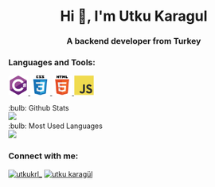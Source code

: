 <h1 align="center">Hi 👋, I'm Utku Karagul</h1>
<h3 align="center">A backend developer from Turkey</h3>



<h3 align="left">Languages and Tools:</h3>
<p align="left"> <a href="https://www.w3schools.com/cs/" target="_blank" rel="noreferrer"> <img src="https://raw.githubusercontent.com/devicons/devicon/master/icons/csharp/csharp-original.svg" alt="csharp" width="40" height="40"/> </a> <a href="https://www.w3schools.com/css/" target="_blank" rel="noreferrer"> <img src="https://raw.githubusercontent.com/devicons/devicon/master/icons/css3/css3-original-wordmark.svg" alt="css3" width="40" height="40"/> </a> <a href="https://www.w3.org/html/" target="_blank" rel="noreferrer"> <img src="https://raw.githubusercontent.com/devicons/devicon/master/icons/html5/html5-original-wordmark.svg" alt="html5" width="40" height="40"/> </a> <a href="https://developer.mozilla.org/en-US/docs/Web/JavaScript" target="_blank" rel="noreferrer"> <img src="https://raw.githubusercontent.com/devicons/devicon/master/icons/javascript/javascript-original.svg" alt="javascript" width="40" height="40"/> </a> </p>


  <summary>:bulb: Github Stats</summary>
  <img src="https://github-readme-stats.vercel.app/api?username=utkukrl&theme=github_dark" >
  
  <summary>:bulb: Most Used Languages</summary>
  <img src="https://github-readme-stats.vercel.app/api/top-langs/?username=utkukrl&layout=compact&theme=github_dark" >



<h3 align="left">Connect with me:</h3>
<p align="left">
<a href="https://twitter.com/utkukrl_" target="blank"><img align="center" src="https://raw.githubusercontent.com/rahuldkjain/github-profile-readme-generator/master/src/images/icons/Social/twitter.svg" alt="utkukrl_" height="30" width="40" /></a>
<a href="https://linkedin.com/in/utku karagül" target="blank"><img align="center" src="https://raw.githubusercontent.com/rahuldkjain/github-profile-readme-generator/master/src/images/icons/Social/linked-in-alt.svg" alt="utku karagül" height="30" width="40" /></a>
</p>
